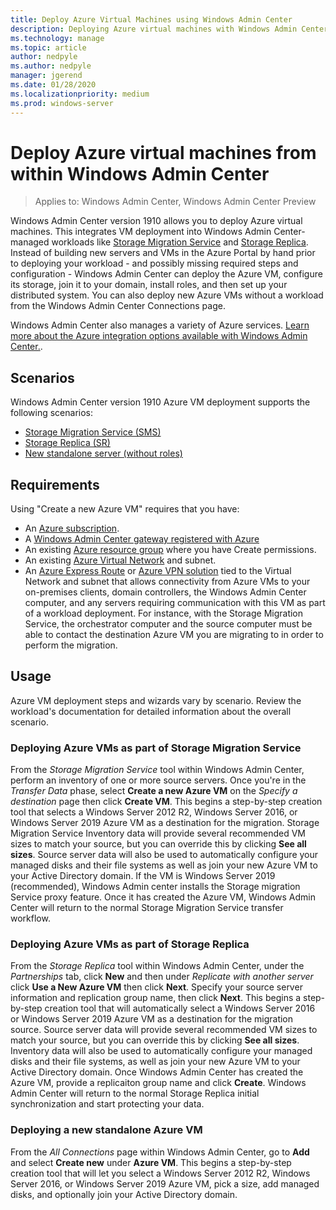 ```yaml
---
title: Deploy Azure Virtual Machines using Windows Admin Center
description: Deploying Azure virtual machines with Windows Admin Center. Configuring Azure virtual machines as part of Windows Admin Center-managed scenarios.
ms.technology: manage
ms.topic: article
author: nedpyle
ms.author: nedpyle
manager: jgerend
ms.date: 01/28/2020
ms.localizationpriority: medium
ms.prod: windows-server
---
```


# Deploy Azure virtual machines from within Windows Admin Center

>Applies to: Windows Admin Center, Windows Admin Center Preview

Windows Admin Center version 1910 allows you to deploy Azure virtual machines. This integrates VM deployment into Windows Admin Center-managed workloads like [Storage Migration Service](../../storage/storage-migration-service/overview.md) and [Storage Replica](../../storage/storage-replica/storage-replica-overview.md). Instead of building new servers and VMs in the Azure Portal by hand prior to deploying your workload - and possibly missing required steps and configuration - Windows Admin Center can deploy the Azure VM, configure its storage, join it to your domain, install roles, and then set up your distributed system. You can also deploy new Azure VMs without a workload from the Windows Admin Center Connections page.

Windows Admin Center also manages a variety of Azure services. [Learn more about the Azure integration options available with Windows Admin Center.](../plan/azure-integration-options.md).

## Scenarios

Windows Admin Center version 1910 Azure VM deployment supports the following scenarios:

- [Storage Migration Service (SMS)](https://docs.microsoft.com/windows-server/storage/storage-migration-service/overview)
- [Storage Replica (SR)](https://docs.microsoft.com/windows-server/storage/storage-replica/storage-replica-overview)
- [New standalone server (without roles)](https://docs.microsoft.com/windows-server/manage/windows-admin-center/azure/#extend-on-premises-capacity-with-azure)

## Requirements

Using "Create a new Azure VM" requires that you have:

- An [Azure subscription](https://azure.microsoft.com).
- A [Windows Admin Center gateway registered with Azure](https://docs.microsoft.com/windows-server/manage/windows-admin-center/azure/azure-integration)
- An existing [Azure resource group](https://docs.microsoft.com/azure/azure-resource-manager/management/overview) where you have Create permissions.
- An existing [Azure Virtual Network](https://docs.microsoft.com/azure/virtual-network/virtual-networks-overview) and subnet.
- An [Azure Express Route](https://azure.microsoft.com/services/expressroute/) or [Azure VPN solution](https://azure.microsoft.com/services/vpn-gateway/) tied to the Virtual Network and subnet that allows connectivity from Azure VMs to your on-premises clients, domain controllers, the Windows Admin Center computer, and any servers requiring communication with this VM as part of a workload deployment. For instance, with the Storage Migration Service, the orchestrator computer and the source computer must be able to contact the destination Azure VM you are migrating to in order to perform the migration.

## Usage

Azure VM deployment steps and wizards vary by scenario. Review the workload's documentation for detailed information about the overall scenario.

### Deploying Azure VMs as part of Storage Migration Service

From the *Storage Migration Service* tool within Windows Admin Center, perform an inventory of one or more source servers. Once you're in the *Transfer Data* phase, select **Create a new Azure VM** on the *Specify a destination* page then click **Create VM**. This begins a step-by-step creation tool that selects a Windows Server 2012 R2, Windows Server 2016, or Windows Server 2019 Azure VM as a destination for the migration. Storage Migration Service Inventory data will provide several recommended VM sizes to match your source, but you can override this by clicking **See all sizes**. Source server data will also be used to automatically configure your managed disks and their file systems as well as join your new Azure VM to your Active Directory domain. If the VM is Windows Server 2019 (recommended), Windows Admin center installs the Storage migration Service proxy feature. Once it has created the Azure VM, Windows Admin Center will return to the normal Storage Migration Service transfer workflow.  


### Deploying Azure VMs as part of Storage Replica

From the *Storage Replica* tool within Windows Admin Center, under the *Partnerships* tab, click **New** and then under *Replicate with another server* click **Use a New Azure VM** then click **Next**. Specify your source server information and replication group name, then click **Next**. This begins a step-by-step creation tool that will automatically select a Windows Server 2016 or Windows Server 2019 Azure VM as a destination for the migration source. Source server data will provide several recommended VM sizes to match your source, but you can override this by clicking **See all sizes**. Inventory data will also be used to automatically configure your managed disks and their file systems, as well as join your new Azure VM to your Active Directory domain. Once Windows Admin Center has created the Azure VM, provide a replicaiton group name and click **Create**. Windows Admin Center will return to the normal Storage Replica initial synchronization and start protecting your data.


### Deploying a new standalone Azure VM

From the *All Connections* page within Windows Admin Center, go to **Add** and select **Create new** under **Azure VM**. This begins a step-by-step creation tool that will let you select a Windows Server 2012 R2, Windows Server 2016, or Windows Server 2019 Azure VM, pick a size, add managed disks, and optionally join your Active Directory domain.
